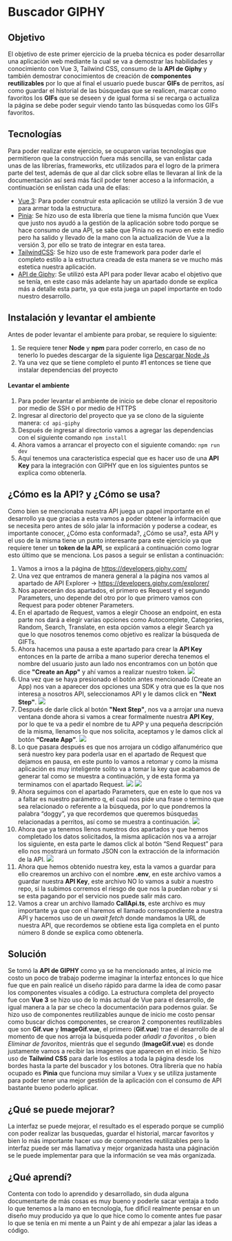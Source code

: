 # Buscador GIPHY

## Objetivo

El objetivo de este primer ejercicio de la prueba técnica es poder desarrollar una aplicación web mediante la cual se va a demostrar las habilidades y conocimiento con Vue 3, Tailwind CSS, consumo de la **API de Giphy** y también demostrar conocimientos de creación de **componentes reutilizables** por lo que al final el usuario puede buscar **GIFs** de perritos, así como guardar el historial de las búsquedas que se realicen, marcar como favoritos los **GIFs** que se deseen y de igual forma si se recarga o actualiza la página se debe poder seguir viendo tanto las búsquedas como los GIFs favoritos.

## Tecnologías

Para poder realizar este ejercicio, se ocuparon varias tecnologías que permitieron que la construcción fuera más sencilla, se van enlistar cada unas de las librerías, frameworks, etc utilizados para el logro de la primera parte del test, además de que al dar click sobre ellas te llevaran al link de la documentación así será más fácil poder tener acceso a la información, a continuación se enlistan cada una de ellas:

- [Vue 3](https://vuejs.org/guide/introduction.html 'Vue 3'): Para poder construir esta aplicación se utilizó la versión 3 de vue para armar toda la estructura.
- [Pinia](https://pinia.vuejs.org/ 'Pinia'): Se hizo uso de esta librería que tiene la misma función que Vuex que justo nos ayudó a la gestión de la aplicación sobre todo porque se hace consumo de una API, se sabe que Pinia no es nuevo en este medio pero ha salido y llevado de la mano con la actualización de Vue a la versión 3, por ello se trato de integrar en esta tarea.
- [TailwindCSS](https://tailwindcss.com/ 'TailwindCSS'): Se hizo uso de este framework para poder darle el completo estilo a la estructura creada de esta manera se ve mucho más estetica nuestra aplicación.
- [API de Giphy](https://developers.giphy.com/ 'API de Giphy'): Se utilizó esta API para poder llevar acabo el objetivo que se tenía, en este caso más adelante hay un apartado donde se explica más a detalle esta parte, ya que esta juega un papel importante en todo nuestro desarrollo.

## Instalación y levantar el ambiente

Antes de poder levantar el ambiente para probar, se requiere lo siguiente:

1. Se requiere tener **Node** y **npm** para poder correrlo, en caso de no tenerlo lo puedes descargar de la siguiente liga [Descargar Node Js](https://nodejs.org/en 'Descargar Node Js')
2. Ya una vez que se tiene completo el punto #1 entonces se tiene que instalar dependencias del proyecto

#### Levantar el ambiente

1. Para poder levantar el ambiente de inicio se debe clonar el repositorio por medio de SSH o por medio de HTTPS
2. Ingresar al directorio del proyecto que ya se clono de la siguiente manera:
   `cd api-giphy`
3. Después de ingresar al directorio vamos a agregar las dependencias con el siguiente comando
   `npm install`
4. Ahora vamos a arrancar el proyecto con el siguiente comando:
   `npm run dev`
5. Aquí tenemos una caracteristica especial que es hacer uso de una **API Key** para la integración con GIPHY que en los siguientes puntos se explica como obtenerla.

## ¿Cómo es la API? y ¿Cómo se usa?

Como bien se mencionaba nuestra API juega un papel importante en el desarrollo ya que gracias a esta vamos a poder obtener la información que se necesita pero antes de sólo jalar la información y poderse a codear, es importante conocer, ¿Cómo esta conformada?, ¿Cómo se usa?, esta API y el uso de la misma tiene un punto interesante para este ejercicio ya que requiere tener un **token de la API**, se explicará a continuación como lograr esto último que se menciona.
Los pasos a seguir se enlistan a continuación:

1. Vamos a irnos a la página de https://developers.giphy.com/
2. Una vez que entramos de manera general a la página nos vamos al apartado de API Explorer -> https://developers.giphy.com/explorer/
3. Nos aparecerán dos apartados, el primero es Request y el segundo Parameters, uno depende del otro por lo que primero vamos con Request para poder obtener Parameters.
4. En el apartado de Request, vamos a elegir Choose an endpoint, en esta parte nos dará a elegir varias opciones como Autocomplete, Categories, Random, Search, Translate, en esta opción vamos a elegir Search ya que lo que nosotros tenemos como objetivo es realizar la búsqueda de GIFTs.
5. Ahora hacemos una pausa a este apartado para crear la **API Key** entonces en la parte de arriba a mano superior derecha tenemos el nombre del usuario justo aun lado nos encontramos con un botón que dice **"Create an App"** y ahí vamos a realizar nuestro token.
   ![](https://github.com/dianazavalaA/Buscador-Giphy/blob/main/Imagenes%20Readme/Punto%205.png?raw=true)
6. Una vez que se haya presionado el botón antes mencionado (Create an App) nos
   van a aparecer dos opciones una SDK y otra que es la que nos interesa a nosotros
   API, seleccionamos API y le damos click en **"Next Step"**.
   ![](https://github.com/dianazavalaA/Buscador-Giphy/blob/main/Imagenes%20Readme/Punto%206.png?raw=true)
7. Después de darle click al botón **"Next Step"**, nos va a arrojar una nueva  
   ventana donde ahora si vamos a crear formalmente nuestra **API Key**, por lo
   que te va a pedir el nombre de tu APP y una pequeña descripción de la
   misma, llenamos lo que nos solicita, aceptamos y le damos click al botón
   **“Create App”**.
   ![](https://github.com/dianazavalaA/Buscador-Giphy/blob/main/Imagenes%20Readme/Punto%207.png?raw=true)
8. Lo que pasara después es que nos arrojara un código alfanumérico que será
   nuestro key para poderla usar en el apartado de Request que dejamos en pausa, en
   este punto lo vamos a retomar y como la misma aplicación es muy inteligente solito
   va a tomar la key que acabamos de generar tal como se muestra a continuación, y
   de esta forma ya terminamos con el apartado Request.
   ![](https://github.com/dianazavalaA/Buscador-Giphy/blob/main/Imagenes%20Readme/Punto%208.png?raw=true)
   ![](https://github.com/dianazavalaA/Buscador-Giphy/blob/main/Imagenes%20Readme/Punto%208_1.png?raw=true)
9. Ahora seguimos con el apartado Parameters, que en este lo que nos va a
   faltar es nuestro parámetro q, el cual nos pide una frase o termino que sea
   relacionado o referente a la búsqueda, por lo que pondremos la palabra
   “doggy”, ya que recordemos que queremos búsquedas relacionadas a
   perritos, así como se muestra a continuación.
   ![](https://github.com/dianazavalaA/Buscador-Giphy/blob/main/Imagenes%20Readme/Punto%209.png?raw=true)
10. Ahora que ya tenemos llenos nuestros dos apartados y que hemos completado los datos solicitados, la misma aplicación nos va a arrojar los siguiente, en esta parte le damos click al botón “Send Request” para ello nos mostrará un formato JSON con la extracción de la información de la API.
    ![](https://github.com/dianazavalaA/Buscador-Giphy/blob/main/Imagenes%20Readme/Punto%2010.png?raw=true)
11. Ahora que hemos obtenido nuestra key, esta la vamos a guardar para ello
    crearemos un archivo con el nombre **.env**, en este archivo vamos a
    guardar nuestra **API Key**, este archivo NO lo vamos a subir a nuestro repo, si la
    subimos corremos el riesgo de que nos la puedan robar y si se esta pagando
    por el servicio nos puede salir más caro.
12. Vamos a crear un archivo llamado **CallApi.ts**, este archivo es muy importante ya que con el haremos el llamado correspondiente a nuestra API y hacemos uso de un _await fetch_ donde mandamos la URL de nuestra API, que recordemos se obtiene esta liga completa en el punto número 8 donde se explica como obtenerla.

## Solución

Se tomó la **API de GIPHY** como ya se ha mencionado antes, al inicio me costo un poco de trabajo poderme imaginar la interfaz entonces lo que hice fue que en pain realicé un diseño rápido para darme la idea de como pasar los componentes visuales a código.
La estructura completa del proyecto fue con **Vue 3** se hizo uso de lo más actual de Vue para el desarrollo, de igual manera a la par se checo la documentación para podernos guiar.
Se hizo uso de componentes reutilizables aunque de inicio me costo pensar como buscar dichos componentes, se crearon 2 componentes reutilizables que son **Gif.vue** y **ImageGif.vue**, el primero (**Gif.vue**) trae el desarrollo de al momento de que nos arroja la búsqueda poder _añadir a favoritos_ , o bien _Eliminar de favoritos_, mientrás que el segundo (**ImageGif.vue**) es donde justamente vamos a recibir las imagenes que aparecen en el inicio.
Se hizo uso de **Tailwind CSS** para darle los estilos a toda la página desde los bordes hasta la parte del buscador y los botones.
Otra librería que no había ocupado es **Pinia** que funciona muy similar a Vuex y se utiliza justamente para poder tener una mejor gestión de la aplicación con el consumo de API bastante bueno poderlo aplicar.

## ¿Qué se puede mejorar?

La interfaz se puede mejorar, el resultado es el esperado porque se cumplió con poder realizar las busquedas, guardar el historial, marcar favoritos y bien lo más importante hacer uso de componentes reutilizables pero la interfaz puede ser más llamativa y mejor organizada hasta una páginación se le puede implementar para que la información se vea más organizada.

## ¿Qué aprendí?

Contenta con todo lo aprendido y desarrollado, sin duda alguna documentarte de más cosas es muy bueno y poderle sacar ventaja a todo lo que tenemos a la mano en tecnología, fue dificil realmente pensar en un diseño muy producido ya que lo que hice como lo comente antes fue pasar lo que se tenía en mi mente a un Paint y de ahí empezar a jalar las ideas a código.
